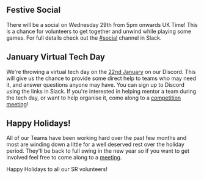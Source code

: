## Festive Social

There will be a social on Wednesday 29th from 5pm onwards UK Time! This is a chance for volunteers to get together and unwind while playing some games. For full details check out the [#social](https://studentrobotics.slack.com/archives/CF94T25GU) channel in Slack.

## January Virtual Tech Day

We're throwing a virtual tech day on the [22nd January](https://studentrobotics.org/events/sr2022/virtual-tech-day-january/) on our Discord. This will give us the chance to provide some direct help to teams who may need it, and answer questions anyone may have. You can sign up to Discord using the links in Slack. If you're interested in helping mentor a team during the tech day, or want to help organise it, come along to a [competition meeting](https://studentrobotics.org/runbook/volunteering/calendars/)!

## Happy Holidays!

All of our Teams have been working hard over the past few months and most are winding down a little for a well deserved rest over the holiday period. They'll be back to full swing in the new year so if you want to get involved feel free to come along to a [meeting](https://studentrobotics.org/runbook/volunteering/calendars/).

Happy Holidays to all our SR volunteers!
